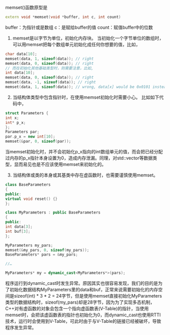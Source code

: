 memset()函数原型是
```c++
extern void *memset(void *buffer, int c, int count)
```
buffer：为指针或是数组
c：是赋给buffer的值
count：赋值buffer中的位数

1. memset是以字节为单位，初始化内存块。
当初始化一个字节单位的数组时，可以用memset把每个数组单元初始化成任何你想要的值，比如，
```c++
char data[10];
memset(data, 1, sizeof(data)); // right
memset(data, 0, sizeof(data)); // right
// 而在初始化其他基础类型时，则需要注意，比如,
int data[10];
memset(data, 0, sizeof(data)); // right
memset(data, -1, sizeof(data)); // right
memset(data, 1, sizeof(data)); // wrong, data[x] would be 0x0101 instead of 1
```

2. 当结构体类型中包含指针时，在使用memset初始化时需要小心。
比如如下代码中，
```c++
struct Parameters {
int x;
int* p_x;
};
Parameters par;
par.p_x = new int[10];
memset(&par, 0, sizeof(par));
```
当memset初始化时，并不会初始化p_x指向的int数组单元的值，而会把已经分配过内存的p_x指针本身设置为0，造成内存泄漏。同理，对std::vector等数据类型，显而易见也是不应该使用memset来初始化的。

3. 当结构体或类的本身或其基类中存在虚函数时，也需要谨慎使用memset。
```c++
class BaseParameters
{
public:
virtual void reset() {}
};

class MyParameters : public BaseParameters
{
public:
int data[3];
int buf[3];
};

MyParameters my_pars;
memset(&my_pars, 0, sizeof(my_pars));
BaseParameters* pars = &my_pars;

//…

MyParameters* my = dynamic_cast<MyParameters*>(pars);

```

程序运行到dynamic_cast时发生异常。原因其实也很容易发现，我们的目的是为了初始化数据结构MyParameters里的data和buf，正常来说需要初始化的内存空间是sizeof(int) * 3 * 2 = 24字节，但是使用memset直接初始化MyParameters类型的数据结构时，sizeof(my_pars)却是28字节，因为为了实现多态机制，C++对有虚函数的对象会包含一个指向虚函数表(V-Table)的指针，当使用memset时，会把该虚函数表的指针也初始化为0，而dynamic_cast也使用RTTI技术，运行时会使用到V-Table，可此时由于与V-Table的链接已经被破坏，导致程序发生异常。